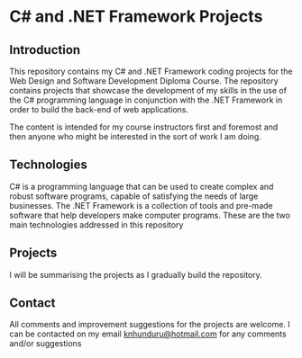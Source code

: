 # C# and .NET Framework Projects
## Introduction
This repository contains my C# and .NET Framework coding projects for the Web Design and Software Development Diploma Course.
The repository contains projects that showcase the development of my skills in the use of the C# programming language in conjunction with the .NET Framework in order to build the back-end of web applications.

The content is intended  for my course instructors first and foremost and then anyone who might be interested in the sort of work I am doing.
## Technologies
C# is a programming language that can be used to create complex and robust software programs, capable of satisfying the needs of large businesses.
The .NET Framework is a collection of tools and pre-made software that help developers make computer programs.
These are the two main technologies addressed in this repository
## Projects
I will be summarising the projects  as I gradually build the repository.
## Contact
All comments and improvement suggestions for the projects are welcome.
I can be contacted on my email <knhunduru@hotmail.com> for any comments and/or suggestions
